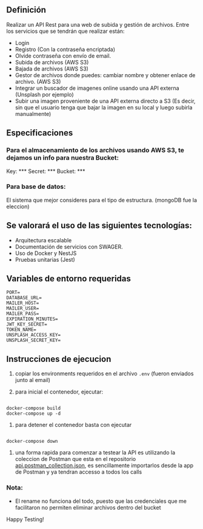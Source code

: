 ## Definición

Realizar un API Rest para una web de subida y gestión de archivos. Entre los servicios que se tendrán que realizar están:

- Login
- Registro (Con la contraseña encriptada)
- Olvide contraseña con envío de email.
- Subida de archivos (AWS S3)
- Bajada de archivos (AWS S3)
- Gestor de archivos donde puedes: cambiar nombre y obtener enlace de archivo. (AWS S3)
- Integrar un buscador de imagenes online usando una API externa (Unsplash por ejemplo)
- Subir una imagen proveniente de una API externa directo a S3 (Es decir, sin que el usuario tenga que bajar la imagen en su local y luego subirla manualmente)

## Especificaciones

### Para el almacenamiento de los archivos usando AWS S3, te dejamos un info para nuestra Bucket:

Key: ***
Secret: ***
Bucket: ***

### Para base de datos:

El sistema que mejor consideres para el tipo de estructura. (mongoDB fue la eleccion)

## Se valorará el uso de las siguientes tecnologías:

- Arquitectura escalable
- Documentación de servicios con SWAGER.
- Uso de Docker y NestJS
- Pruebas unitarias (Jest)

## Variables de entorno requeridas

```
PORT=
DATABASE_URL=
MAILER_HOST=
MAILER_USER=
MAILER_PASS=
EXPIRATION_MINUTES=
JWT_KEY_SECRET=
TOKEN_NAME=
UNSPLASH_ACCESS_KEY=
UNSPLASH_SECRET_KEY=
```

## Instrucciones de ejecucion

1. copiar los environments requeridos en el archivo `.env` (fueron enviados junto al email)

1. para inicial el contenedor, ejecutar: 
```

docker-compose build
docker-compose up -d

```

1. para detener el contenedor basta con ejecutar

```

docker-compose down

```

1. una forma rapida para comenzar a testear la API es utilizando la coleccion de Postman que esta en el repositorio [api.postman_collection.json](./api.postman_collection.json), es sencillamente importarlos desde la app de Postman y ya tendran accesso a todos los calls


### Nota:
- El rename no funciona del todo, puesto que las credenciales que me facilitaron no permiten eliminar archivos dentro del bucket

Happy Testing!